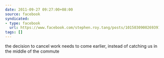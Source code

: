 ```yaml
---
date: 2011-09-27 09:27:00+08:00
source: facebook
syndicated:
- type: facebook
  url: https://www.facebook.com/stephen.roy.tang/posts/10150309002693912
tags: []
---
```


the decision to cancel work needs to come earlier, instead of catching us in the middle of the commute